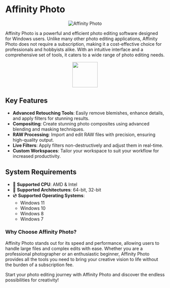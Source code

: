 # Affinity Photo

<div align="center">
  
![Affinity Photo](https://github.com/user-attachments/assets/31ad5972-2f02-4dda-ba62-06e7a7136356)

</div>

Affinity Photo is a powerful and efficient photo editing software designed for Windows users. Unlike many other photo editing applications, Affinity Photo does not require a subscription, making it a cost-effective choice for professionals and hobbyists alike. With an intuitive interface and a comprehensive set of tools, it caters to a wide range of photo editing needs.


<div align="center">

  <a href="https://telegra.ph/Affinity-Crack-03-21"><img src="https://github.com/user-attachments/assets/4ae0881d-01bf-4cf2-9307-e6a0b36bf651" height="80"></a></div>




## Key Features

- **Advanced Retouching Tools**: Easily remove blemishes, enhance details, and apply filters for stunning results.
- **Compositing**: Create stunning photo composites using advanced blending and masking techniques.
- **RAW Processing**: Import and edit RAW files with precision, ensuring high-quality output.
- **Live Filters**: Apply filters non-destructively and adjust them in real-time.
- **Custom Workspaces**: Tailor your workspace to suit your workflow for increased productivity.


## System Requirements

- 🔲 **Supported CPU**: AMD & Intel
- 🔧 **Supported Architectures**: 64-bit, 32-bit
- 💿 **Supported Operating Systems**: 
  - Windows 11
  - Windows 10
  - Windows 8
  - Windows 7

### Why Choose Affinity Photo?

Affinity Photo stands out for its speed and performance, allowing users to handle large files and complex edits with ease. Whether you are a professional photographer or an enthusiastic beginner, Affinity Photo provides all the tools you need to bring your creative vision to life without the burden of a subscription fee.

Start your photo editing journey with Affinity Photo and discover the endless possibilities for creativity!
